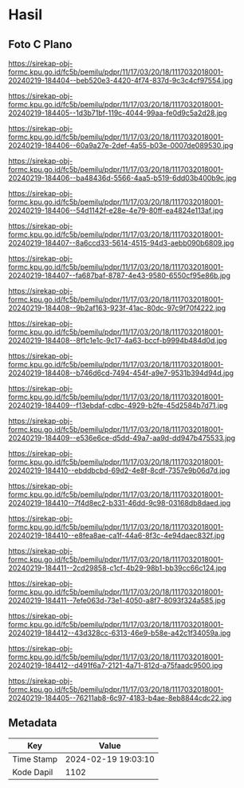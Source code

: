 # Hasil

## Foto C Plano

https://sirekap-obj-formc.kpu.go.id/fc5b/pemilu/pdpr/11/17/03/20/18/1117032018001-20240219-184404--beb520e3-4420-4f74-837d-9c3c4cf97554.jpg

https://sirekap-obj-formc.kpu.go.id/fc5b/pemilu/pdpr/11/17/03/20/18/1117032018001-20240219-184405--1d3b71bf-119c-4044-99aa-fe0d9c5a2d28.jpg

https://sirekap-obj-formc.kpu.go.id/fc5b/pemilu/pdpr/11/17/03/20/18/1117032018001-20240219-184406--60a9a27e-2def-4a55-b03e-0007de089530.jpg

https://sirekap-obj-formc.kpu.go.id/fc5b/pemilu/pdpr/11/17/03/20/18/1117032018001-20240219-184406--ba48436d-5566-4aa5-b519-6dd03b400b9c.jpg

https://sirekap-obj-formc.kpu.go.id/fc5b/pemilu/pdpr/11/17/03/20/18/1117032018001-20240219-184406--54d1142f-e28e-4e79-80ff-ea4824e113af.jpg

https://sirekap-obj-formc.kpu.go.id/fc5b/pemilu/pdpr/11/17/03/20/18/1117032018001-20240219-184407--8a6ccd33-5614-4515-94d3-aebb090b6809.jpg

https://sirekap-obj-formc.kpu.go.id/fc5b/pemilu/pdpr/11/17/03/20/18/1117032018001-20240219-184407--fa687baf-8787-4e43-9580-6550cf95e86b.jpg

https://sirekap-obj-formc.kpu.go.id/fc5b/pemilu/pdpr/11/17/03/20/18/1117032018001-20240219-184408--9b2af163-923f-41ac-80dc-97c9f70f4222.jpg

https://sirekap-obj-formc.kpu.go.id/fc5b/pemilu/pdpr/11/17/03/20/18/1117032018001-20240219-184408--8f1c1e1c-9c17-4a63-bccf-b9994b484d0d.jpg

https://sirekap-obj-formc.kpu.go.id/fc5b/pemilu/pdpr/11/17/03/20/18/1117032018001-20240219-184408--b746d6cd-7494-454f-a9e7-9531b394d94d.jpg

https://sirekap-obj-formc.kpu.go.id/fc5b/pemilu/pdpr/11/17/03/20/18/1117032018001-20240219-184409--f13ebdaf-cdbc-4929-b2fe-45d2584b7d71.jpg

https://sirekap-obj-formc.kpu.go.id/fc5b/pemilu/pdpr/11/17/03/20/18/1117032018001-20240219-184409--e536e6ce-d5dd-49a7-aa9d-dd947b475533.jpg

https://sirekap-obj-formc.kpu.go.id/fc5b/pemilu/pdpr/11/17/03/20/18/1117032018001-20240219-184410--ebddbcbd-69d2-4e8f-8cdf-7357e9b06d7d.jpg

https://sirekap-obj-formc.kpu.go.id/fc5b/pemilu/pdpr/11/17/03/20/18/1117032018001-20240219-184410--7f4d8ec2-b331-46dd-9c98-03168db8daed.jpg

https://sirekap-obj-formc.kpu.go.id/fc5b/pemilu/pdpr/11/17/03/20/18/1117032018001-20240219-184410--e8fea8ae-ca1f-44a6-8f3c-4e94daec832f.jpg

https://sirekap-obj-formc.kpu.go.id/fc5b/pemilu/pdpr/11/17/03/20/18/1117032018001-20240219-184411--2cd29858-c1cf-4b29-98b1-bb39cc66c124.jpg

https://sirekap-obj-formc.kpu.go.id/fc5b/pemilu/pdpr/11/17/03/20/18/1117032018001-20240219-184411--7efe063d-73e1-4050-a8f7-8093f324a585.jpg

https://sirekap-obj-formc.kpu.go.id/fc5b/pemilu/pdpr/11/17/03/20/18/1117032018001-20240219-184412--43d328cc-6313-46e9-b58e-a42c1f34059a.jpg

https://sirekap-obj-formc.kpu.go.id/fc5b/pemilu/pdpr/11/17/03/20/18/1117032018001-20240219-184412--d491f6a7-2121-4a71-812d-a75faadc9500.jpg

https://sirekap-obj-formc.kpu.go.id/fc5b/pemilu/pdpr/11/17/03/20/18/1117032018001-20240219-184405--76211ab8-6c97-4183-b4ae-8eb8844cdc22.jpg


## Metadata

| Key        | Value               |
| ---------- | ------------------- |
| Time Stamp | 2024-02-19 19:03:10 |
| Kode Dapil | 1102                |



